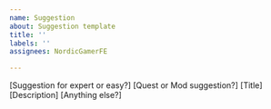 ```yaml
---
name: Suggestion
about: Suggestion template
title: ''
labels: ''
assignees: NordicGamerFE

---
```


[Suggestion for expert or easy?]
[Quest or Mod suggestion?]
[Title]
[Description]
[Anything else?]
